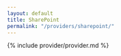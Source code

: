 ```yaml
---
layout: default
title: SharePoint
permalink: "/providers/sharepoint/"
---
```


{% include provider/provider.md %}
